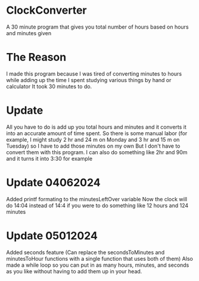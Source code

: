 # ClockConverter
 A 30 minute program that gives you total number of hours based on hours and minutes given

# The Reason
 I made this program because I was tired of converting minutes to hours while adding up the time I spent studying various things by hand or calculator
 It took 30 minutes to do. 

# Update
 All you have to do is add up you total hours and minutes and it converts it into an accurate amount of time spent. 
 So there is some manual labor (for example, I might study 2 hr and 24 m on Monday and 3 hr and 15 m on Tuesday) so I have to add those minutes on my own
 But I don't have to convert them with this program. 
 I can also do something like 2hr and 90m and it turns it into 3:30 for example
 
 # Update 04062024
 Added printf formating to the minutesLeftOver variable
 Now the clock will do 14:04 instead of 14:4 if you were to do something like 12 hours and 124 minutes

 # Update 05012024
 Added seconds feature (Can replace the secondsToMinutes and minutesToHour functions with a single function that uses both of them)
 Also made a while loop so you can put in as many hours, minutes, and seconds as you like without having to add them up in your head. 
 
